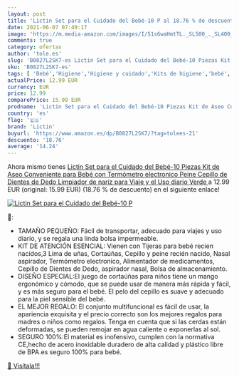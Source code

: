 ```yaml
---
layout: post
title: 'Lictin Set para el Cuidado del Bebé-10 P al 18.76 % de descuento'
date: 2021-06-07 07:49:17
image: 'https://m.media-amazon.com/images/I/51s6waHmtTL._SL500_._SL400_.jpg'
comments: true
category: ofertas
author: 'tole.es'
slug: 'B0827L2SK7-es Lictin Set para el Cuidado del Bebé-10 Piezas Kit de Aseo...'
sku: 'B0827L2SK7-es'
tags: [ 'Bebé','Higiene','Higiene y cuidado','Kits de higiene','bebé','lictin', ]
actualPrice: 12.99 EUR
currency: EUR
price: 12.99
comparePrice: 15.99 EUR
prodname: 'Lictin Set para el Cuidado del Bebé-10 Piezas Kit de Aseo Conveniente para Bebé con Termómetro electronico Peine  Cepillo de Dientes de Dedo  Limpiador de nariz para Viaje y el Uso diario Verde '
country: 'es'
flag: '🇪🇸'
brand: 'Lictin'
buyurl: 'https://www.amazon.es/dp/B0827L2SK7/?tag=tolees-21'
descuento: '18.76'
average: '14.24'
---
```


Ahora mismo tienes [Lictin Set para el Cuidado del Bebé-10 Piezas Kit de Aseo Conveniente para Bebé con Termómetro electronico Peine  Cepillo de Dientes de Dedo  Limpiador de nariz para Viaje y el Uso diario Verde ](https://www.amazon.es/dp/B0827L2SK7/?tag=tolees-21) a 12.99 EUR (original: 15.99 EUR) (18.76 %  de descuento) en el siguiente enlace!

[![Lictin Set para el Cuidado del Bebé-10 P](https://m.media-amazon.com/images/I/51s6waHmtTL._SL500_._SL400_.jpg)](https://www.amazon.es/dp/B0827L2SK7/?tag=tolees-21)

🔎:

- TAMAÑO PEQUEÑO: Fácil de transportar, adecuado para viajes y uso diario, y se regala una linda bolsa impermeable.
- KIT DE ATENCIÓN ESENCIAL: Vienen con Tijeras para bebé recien nacidos,3 Lima de uñas, Cortaúñas, Cepillo y peine recién nacido, Nasal aspirador, Termómetro electronico, Alimentador de medicamentos, Cepillo de Dientes de Dedo, aspirador nasal, Bolsa de almacenamiento.
- DISEÑO ESPECIAL:El juego de cortaúñas para niños tiene un mango ergonómico y cómodo, que se puede usar de manera más rápida y fácil, y es más seguro para el bebé. El pelo del cepillo es suave y adecuado para la piel sensible del bebé.
- EL MEJOR REGALO: El conjunto multifuncional es fácil de usar, la apariencia exquisita y el precio correcto son los mejores regalos para madres o niños como regalos. Tenga en cuenta que si las cerdas están deformadas, se pueden remojar en agua caliente o exponerlas al sol.
- SEGURO 100%:El material es inofensivo, cumplen con la normativa CE,hecho de acero inoxidable duradero de alta calidad y plástico libre de BPA.es seguro 100% para bebé.

[🛒 Visítala!!!](https://www.amazon.es/dp/B0827L2SK7/?tag=tolees-21)
